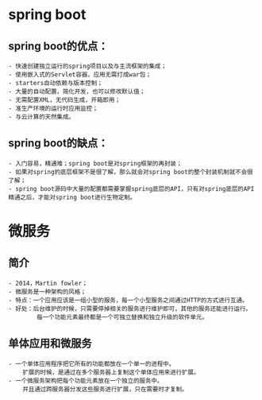 # spring boot
## spring boot的优点：
    - 快速创建独立运行的spring项目以及与主流框架的集成；
    - 使用嵌入式的Servlet容器，应用无需打成war包；
    - starters自动依赖与版本控制；
    - 大量的自动配置，简化开发，也可以修改默认值；
    - 无需配置XML，无代码生成，开箱即用；
    - 准生产环境的运行时应用监控；
    - 与云计算的天然集成。
## spring boot的缺点：
    - 入门容易，精通难；spring boot是对spring框架的再封装；
    - 如果对spring的底层框架不是很了解，那么就会对spring boot的整个封装机制就不会很了解；
    - spring boot源码中大量的配置都需要掌握spring底层的API，只有对spring底层的API精通之后，才能对spring boot进行生物定制。
# 微服务
## 简介
    - 2014，Martin fowler；
    - 微服务是一种架构的风格；
    - 特点：一个应用应该是一组小型的服务，每一个小型服务之间通过HTTP的方式进行互通。
    - 好处：后台维护的时候，只需要停掉相关的服务进行维护即可，其他的服务还能进行运行。
            每一个功能元素最终都是一个可独立替换和独立升级的软件单元。
## 单体应用和微服务
    - 一个单体应用程序把它所有的功能都放在一个单一的进程中。
        扩展的时候，是通过在多个服务器上复制这个单体应用来进行扩展。
    - 一个微服务架构把每个功能元素放在一个独立的服务中。
        并且通过跨服务器分发这些服务进行扩展，只在需要时才复制。